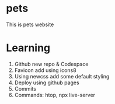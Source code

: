 # pets

This is pets website

# Learning

1. Github new repo & Codespace
2. Favicon add using icons8
3. Using newcss add some default styling
4. Deploy using github pages
5. Commits
6. Commands: htop, npx live-server
